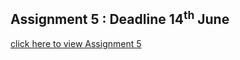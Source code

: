 
## Assignment 5 : Deadline 14<sup>th</sup> June

[click here to view Assignment 5](https://github.com/niteshrajbaral/wt-lab-assignment/tree/master/Assignment/Assignment%206)


